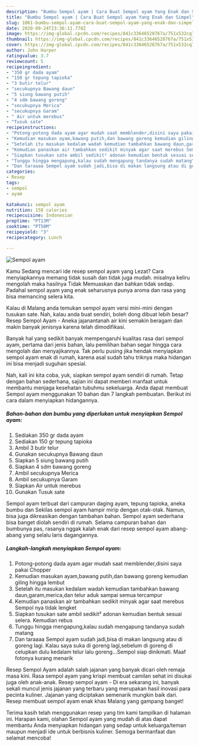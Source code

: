 ```yaml
---
description: "Bumbu Sempol ayam | Cara Buat Sempol ayam Yang Enak dan Simpel"
title: "Bumbu Sempol ayam | Cara Buat Sempol ayam Yang Enak dan Simpel"
slug: 1061-bumbu-sempol-ayam-cara-buat-sempol-ayam-yang-enak-dan-simpel
date: 2020-09-24T23:36:11.778Z
image: https://img-global.cpcdn.com/recipes/841c33646528767a/751x532cq70/sempol-ayam-foto-resep-utama.jpg
thumbnail: https://img-global.cpcdn.com/recipes/841c33646528767a/751x532cq70/sempol-ayam-foto-resep-utama.jpg
cover: https://img-global.cpcdn.com/recipes/841c33646528767a/751x532cq70/sempol-ayam-foto-resep-utama.jpg
author: John Harper
ratingvalue: 3.7
reviewcount: 5
recipeingredient:
- "350 gr dada ayam"
- "150 gr tepung tapioka"
- "3 butir telur"
- "secukupnya Bawang daun"
- "5 siung bawang putih"
- "4 sdm bawang goreng"
- "secukupnya Merica"
- "secukupnya Garam"
- " Air untuk merebus"
- "Tusuk sate"
recipeinstructions:
- "Potong-potong dada ayam agar mudah saat memblender,disini saya pakai Chopper"
- "Kemudian masukan ayam,bawang putih,dan bawang goreng kemudian giling hingga lembut"
- "Setelah itu masukan kedalam wadah kemudian tambahkan bawang daun,garam,merica,dan telur aduk sampai semua tercampur"
- "Kemudian panaskan air tambahkan sedikit minyak agar saat merebus Sempol nya tidak lengket"
- "Siapkan tusukan sate ambil sedikit² adonan kemudian bentuk sesuai selera. Kemudian rebus"
- "Tunggu hingga mengapung,kalau sudah mengapung tandanya sudah matang"
- "Dan taraaaa Sempol ayam sudah jadi,bisa di makan langsung atau di goreng lagi. Kalau saya suka di goreng lagi,sebelum di goreng di celupkan dulu kedalam telur lalu goreng...Sempol siap dinikmati. Maaf fotonya kurang menarik"
categories:
- Resep
tags:
- sempol
- ayam

katakunci: sempol ayam 
nutrition: 158 calories
recipecuisine: Indonesian
preptime: "PT13M"
cooktime: "PT50M"
recipeyield: "3"
recipecategory: Lunch

---
```



![Sempol ayam](https://img-global.cpcdn.com/recipes/841c33646528767a/751x532cq70/sempol-ayam-foto-resep-utama.jpg)

Kamu Sedang mencari ide resep sempol ayam yang Lezat? Cara menyiapkannya memang tidak susah dan tidak juga mudah. misalnya keliru mengolah maka hasilnya Tidak Memuaskan dan bahkan tidak sedap. Padahal sempol ayam yang enak seharusnya punya aroma dan rasa yang bisa memancing selera kita.

Kalau di Malang anda temukan sempol ayam versi mini-mini dengan tusukan sate. Nah, kalau anda buat sendiri, boleh dong dibuat lebih besar? Resep Sempol Ayam - Aneka jajanantanah air kini semakin beragam dan makin banyak jenisnya karena telah dimodifikasi.

Banyak hal yang sedikit banyak mempengaruhi kualitas rasa dari sempol ayam, pertama dari jenis bahan, lalu pemilihan bahan segar hingga cara mengolah dan menyajikannya. Tak perlu pusing jika hendak menyiapkan sempol ayam enak di rumah, karena asal sudah tahu triknya maka hidangan ini bisa menjadi suguhan spesial.


Nah, kali ini kita coba, yuk, siapkan sempol ayam sendiri di rumah. Tetap dengan bahan sederhana, sajian ini dapat memberi manfaat untuk membantu menjaga kesehatan tubuhmu sekeluarga. Anda dapat membuat Sempol ayam menggunakan 10 bahan dan 7 langkah pembuatan. Berikut ini cara dalam menyiapkan hidangannya.

<!--inarticleads1-->

##### Bahan-bahan dan bumbu yang diperlukan untuk menyiapkan Sempol ayam:

1. Sediakan 350 gr dada ayam
1. Sediakan 150 gr tepung tapioka
1. Ambil 3 butir telur
1. Gunakan secukupnya Bawang daun
1. Siapkan 5 siung bawang putih
1. Siapkan 4 sdm bawang goreng
1. Ambil secukupnya Merica
1. Ambil secukupnya Garam
1. Siapkan  Air untuk merebus
1. Gunakan Tusuk sate


Sempol ayam terbuat dari campuran daging ayam, tepung tapioka, aneka bumbu dan Sekilas sempol ayam hampir mirip dengan otak-otak. Namun, bisa juga dikreasikan dengan tambahan bahan. Sempol ayam sederhana bisa banget diolah sendiri di rumah. Selama campuran bahan dan bumbunya pas, rasanya nggak kalah enak dari resep sempol ayam abang-abang yang selalu laris dagangannya. 

<!--inarticleads2-->

##### Langkah-langkah menyiapkan Sempol ayam:

1. Potong-potong dada ayam agar mudah saat memblender,disini saya pakai Chopper
1. Kemudian masukan ayam,bawang putih,dan bawang goreng kemudian giling hingga lembut
1. Setelah itu masukan kedalam wadah kemudian tambahkan bawang daun,garam,merica,dan telur aduk sampai semua tercampur
1. Kemudian panaskan air tambahkan sedikit minyak agar saat merebus Sempol nya tidak lengket
1. Siapkan tusukan sate ambil sedikit² adonan kemudian bentuk sesuai selera. Kemudian rebus
1. Tunggu hingga mengapung,kalau sudah mengapung tandanya sudah matang
1. Dan taraaaa Sempol ayam sudah jadi,bisa di makan langsung atau di goreng lagi. Kalau saya suka di goreng lagi,sebelum di goreng di celupkan dulu kedalam telur lalu goreng...Sempol siap dinikmati. Maaf fotonya kurang menarik


Resep Sempol Ayam adalah salah jajanan yang banyak dicari oleh remaja masa kini. Rasa sempol ayam yang krispi membuat camilan sehat ini disukai juga oleh anak-anak. Resep sempol ayam - Di era sekarang ini, banyak sekali muncul jenis jajanan yang terbaru yang merupakan hasil inovasi para pecinta kuliner. Jajanan yang diciptakan semenarik mungkin baik dari. Resep membuat sempol ayam enak khas Malang yang gampang banget! 

Terima kasih telah menggunakan resep yang tim kami tampilkan di halaman ini. Harapan kami, olahan Sempol ayam yang mudah di atas dapat membantu Anda menyiapkan hidangan yang sedap untuk keluarga/teman maupun menjadi ide untuk berbisnis kuliner. Semoga bermanfaat dan selamat mencoba!
